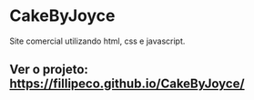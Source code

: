 # CakeByJoyce
Site comercial utilizando html, css e javascript.

## Ver o projeto: https://fillipeco.github.io/CakeByJoyce/

